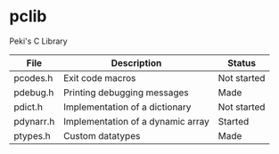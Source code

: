 # pclib
Peki's C Library

| File | Description | Status |
| - | - | - |
| pcodes.h | Exit code macros | Not started |
| pdebug.h | Printing debugging messages | Made |
| pdict.h | Implementation of a dictionary | Not started |
| pdynarr.h | Implementation of a dynamic array | Started |
| ptypes.h | Custom datatypes | Made |
